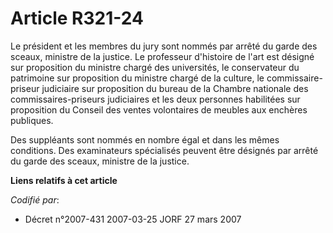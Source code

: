 # Article R321-24

Le président et les membres du jury sont nommés par arrêté du garde des sceaux, ministre de la justice. Le professeur
d'histoire de l'art est désigné sur proposition du ministre chargé des universités, le conservateur du patrimoine sur
proposition du ministre chargé de la culture, le commissaire-priseur judiciaire sur proposition du bureau de la Chambre
nationale des commissaires-priseurs judiciaires et les deux personnes habilitées sur proposition du Conseil des ventes
volontaires de meubles aux enchères publiques.

Des suppléants sont nommés en nombre égal et dans les mêmes conditions. Des examinateurs spécialisés peuvent être désignés
par arrêté du garde des sceaux, ministre de la justice.

**Liens relatifs à cet article**

_Codifié par_:

  - Décret n°2007-431 2007-03-25 JORF 27 mars 2007
